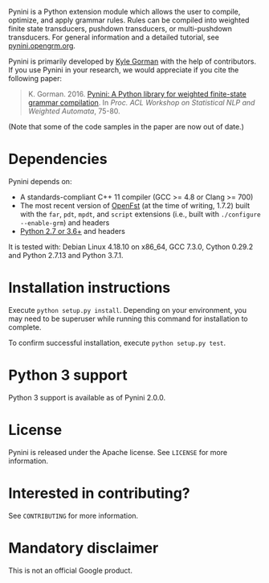 Pynini is a Python extension module which allows the user to compile,
optimize, and apply grammar rules. Rules can be compiled into weighted
finite state transducers, pushdown transducers, or multi-pushdown
transducers. For general information and a detailed tutorial, see
[pynini.opengrm.org](http://pynini.opengrm.org).

Pynini is primarily developed by [Kyle Gorman](mailto:kbg@google.com)
with the help of contributors. If you use Pynini in your research, we
would appreciate if you cite the following paper:

> K. Gorman. 2016. [Pynini: A Python library for weighted finite-state
> grammar
> compilation](http://openfst.cs.nyu.edu/twiki/pub/GRM/Pynini/pynini-paper.pdf).
> In *Proc. ACL Workshop on Statistical NLP and Weighted Automata*,
> 75-80.

(Note that some of the code samples in the paper are now out of date.)

Dependencies
============

Pynini depends on:

-   A standards-compliant C++ 11 compiler (GCC &gt;= 4.8 or Clang &gt;= 700)
-   The most recent version of [OpenFst](http://openfst.org) (at the time of
    writing, 1.7.2) built with the `far`, `pdt`, `mpdt`, and `script` extensions
    (i.e., built with `./configure --enable-grm`) and headers
-   [Python 2.7 or 3.6+](https://www.python.org) and headers

It is tested with: Debian Linux 4.18.10 on x86\_64, GCC 7.3.0, Cython 0.29.2 and
Python 2.7.13 and Python 3.7.1.

Installation instructions
=========================

Execute `python setup.py install`. Depending on your environment, you
may need to be superuser while running this command for installation to
complete.

To confirm successful installation, execute `python setup.py test`.

Python 3 support
================

Python 3 support is available as of Pynini 2.0.0.

License
=======

Pynini is released under the Apache license. See `LICENSE` for more
information.

Interested in contributing?
===========================

See `CONTRIBUTING` for more information.

Mandatory disclaimer
====================

This is not an official Google product.
